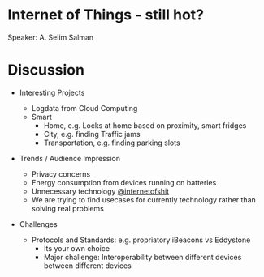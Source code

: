 # Internet of Things - still hot?

Speaker: A. Selim Salman

# Discussion
* Interesting Projects
  * Logdata from Cloud Computing
  * Smart 
    * Home, e.g. Locks at home based on proximity, smart fridges
    * City, e.g. finding Traffic jams
    * Transportation, e.g. finding parking slots

* Trends / Audience Impression
  * Privacy concerns
  * Energy consumption from devices running on batteries
  * Unnecessary technology [@internetofshit](https://twitter.com/internetofshit?lang=de)
  * We are trying to find usecases for currently technology rather than solving real problems

* Challenges
  * Protocols and Standards: e.g. propriatory iBeacons vs Eddystone
    * Its your own choice
    * Major challenge: Interoperability between different devices between different devices
